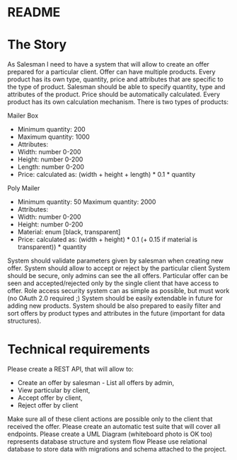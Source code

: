 # README

# The Story
As Salesman I need to have a system that will allow to create an offer prepared for a particular client. Offer can have multiple products. Every product has its own type, quantity, price and attributes that are specific to the type of product. Salesman should be able to specify quantity, type and attributes of the product. Price should be automatically calculated. Every product has its own calculation mechanism.
There is two types of products:

Mailer Box
* Minimum quantity: 200 
* Maximum quantity: 1000 
* Attributes:
* Width: number 0-200 
* Height: number 0-200 
* Length: number 0-200
* Price: calculated as: (width + height + length) * 0.1 * quantity

Poly Mailer

* Minimum quantity: 50 Maximum quantity: 2000 
* Attributes:
* Width: number 0-200
* Height: number 0-200
* Material: enum [black, transparent]
* Price: calculated as: (width + height) * 0.1 (+ 0.15 if material is transparent)) * quantity

System should validate parameters given by salesman when creating new offer.
System should allow to accept or reject by the particular client
System should be secure, only admins can see the all offers. Particular offer can be seen and accepted/rejected only by the single client that have access to offer.
Role access security system can as simple as possible, but must work (no OAuth 2.0 required ;)
System should be easily extendable in future for adding new products.
System should be also prepared to easily filter and sort offers by product types and attributes in the future (important for data structures).

# Technical requirements

Please create a REST API, that will allow to:
- Create an offer by salesman - List all offers by admin,
- View particular by client,
- Accept offer by client,
- Reject offer by client

Make sure all of these client actions are possible only to the client that received the offer.
Please create an automatic test suite that will cover all endpoints.
Please create a UML Diagram (whiteboard photo is OK too) represents database structure and system flow
Please use relational database to store data with migrations and schema attached to the project.